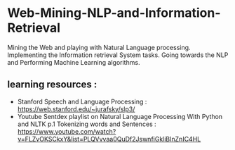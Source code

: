 # Web-Mining-NLP-and-Information-Retrieval
Mining the Web and playing with Natural Language processing. Implementing the Information retrieval System tasks. Going towards the NLP and Performing Machine Learning algorithms.

## learning resources : 
* Stanford Speech and Language Processing : https://web.stanford.edu/~jurafsky/slp3/
* Youtube Sentdex playlist on Natural Language Processing With Python and NLTK p.1 Tokenizing words and Sentences : https://www.youtube.com/watch?v=FLZvOKSCkxY&list=PLQVvvaa0QuDf2JswnfiGkliBInZnIC4HL


